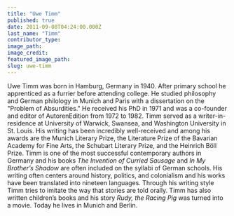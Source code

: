```yaml
---
title: "Uwe Timm"
published: true
date: 2011-09-08T04:24:00.000Z
last_name: "Timm"
contributor_type:
image_path:
image_credit:
featured_image_path:
slug: uwe-timm
---
```


Uwe Timm was born in Hamburg, Germany in 1940. After primary school he apprenticed as a furrier before attending college. He studied philosophy and German philology in Munich and Paris with a dissertation on the "Problem of Absurdities." He received his PhD in 1971 and was a co-founder and editor of AutorenEdition from 1972 to 1982. Timm served as a writer-in-residence at University of Warwick, Swansea, and Washington University in St. Louis. His writing has been incredibly well-received and among his awards are the Munich Literary Prize, the Literature Prize of the Bavarian Academy for Fine Arts, the Schubart Literary Prize, and the Heinrich Böll Prize. Timm is one of the most successful contemporary authors in Germany and his books _The Invention of Curried Sausage_ and _In My Brother’s Shadow_ are often included on the syllabi of German schools. His writing often centers around history, politics, and colonialism and his works have been translated into nineteen languages. Through his writing style Timm tries to imitate the way that stories are told orally. Timm has also written children’s books and his story _Rudy, the Racing Pig_ was turned into a movie. Today he lives in Munich and Berlin.

